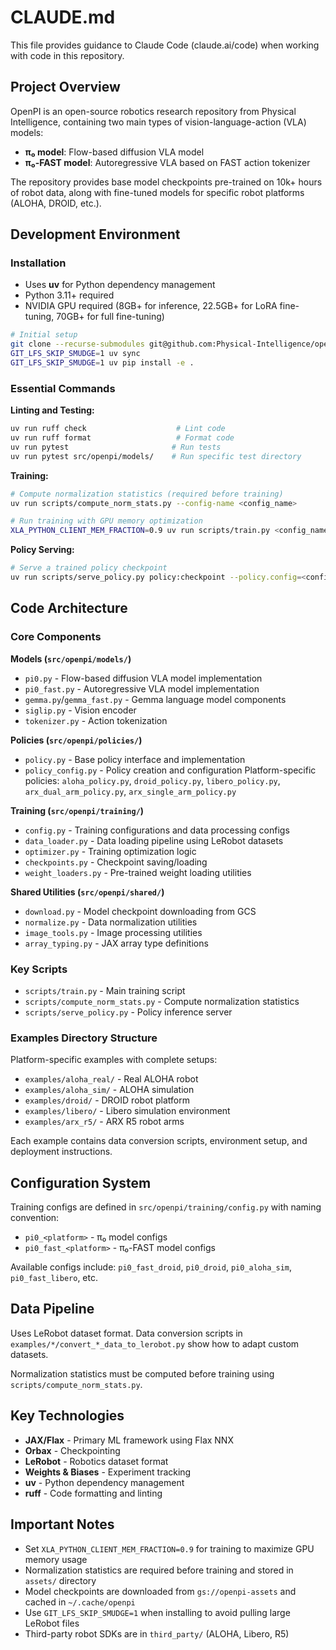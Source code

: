 # CLAUDE.md

This file provides guidance to Claude Code (claude.ai/code) when working with code in this repository.

## Project Overview

OpenPI is an open-source robotics research repository from Physical Intelligence, containing two main types of vision-language-action (VLA) models:
- **π₀ model**: Flow-based diffusion VLA model  
- **π₀-FAST model**: Autoregressive VLA based on FAST action tokenizer

The repository provides base model checkpoints pre-trained on 10k+ hours of robot data, along with fine-tuned models for specific robot platforms (ALOHA, DROID, etc.).

## Development Environment

### Installation
- Uses **uv** for Python dependency management
- Python 3.11+ required
- NVIDIA GPU required (8GB+ for inference, 22.5GB+ for LoRA fine-tuning, 70GB+ for full fine-tuning)

```bash
# Initial setup
git clone --recurse-submodules git@github.com:Physical-Intelligence/openpi.git
GIT_LFS_SKIP_SMUDGE=1 uv sync
GIT_LFS_SKIP_SMUDGE=1 uv pip install -e .
```

### Essential Commands

**Linting and Testing:**
```bash
uv run ruff check                    # Lint code
uv run ruff format                   # Format code  
uv run pytest                       # Run tests
uv run pytest src/openpi/models/    # Run specific test directory
```

**Training:**
```bash
# Compute normalization statistics (required before training)
uv run scripts/compute_norm_stats.py --config-name <config_name>

# Run training with GPU memory optimization
XLA_PYTHON_CLIENT_MEM_FRACTION=0.9 uv run scripts/train.py <config_name> --exp-name=<experiment_name> --overwrite
```

**Policy Serving:**
```bash
# Serve a trained policy checkpoint
uv run scripts/serve_policy.py policy:checkpoint --policy.config=<config_name> --policy.dir=<checkpoint_path>
```

## Code Architecture

### Core Components

**Models (`src/openpi/models/`)**
- `pi0.py` - Flow-based diffusion VLA model implementation
- `pi0_fast.py` - Autoregressive VLA model implementation  
- `gemma.py`/`gemma_fast.py` - Gemma language model components
- `siglip.py` - Vision encoder
- `tokenizer.py` - Action tokenization

**Policies (`src/openpi/policies/`)**
- `policy.py` - Base policy interface and implementation
- `policy_config.py` - Policy creation and configuration
Platform-specific policies: `aloha_policy.py`, `droid_policy.py`, `libero_policy.py`, `arx_dual_arm_policy.py`, `arx_single_arm_policy.py`

**Training (`src/openpi/training/`)**
- `config.py` - Training configurations and data processing configs
- `data_loader.py` - Data loading pipeline using LeRobot datasets
- `optimizer.py` - Training optimization logic
- `checkpoints.py` - Checkpoint saving/loading
- `weight_loaders.py` - Pre-trained weight loading utilities

**Shared Utilities (`src/openpi/shared/`)**
- `download.py` - Model checkpoint downloading from GCS
- `normalize.py` - Data normalization utilities
- `image_tools.py` - Image processing utilities
- `array_typing.py` - JAX array type definitions

### Key Scripts

- `scripts/train.py` - Main training script
- `scripts/compute_norm_stats.py` - Compute normalization statistics
- `scripts/serve_policy.py` - Policy inference server

### Examples Directory Structure

Platform-specific examples with complete setups:
- `examples/aloha_real/` - Real ALOHA robot
- `examples/aloha_sim/` - ALOHA simulation  
- `examples/droid/` - DROID robot platform
- `examples/libero/` - Libero simulation environment
- `examples/arx_r5/` - ARX R5 robot arms

Each example contains data conversion scripts, environment setup, and deployment instructions.

## Configuration System

Training configs are defined in `src/openpi/training/config.py` with naming convention:
- `pi0_<platform>` - π₀ model configs
- `pi0_fast_<platform>` - π₀-FAST model configs

Available configs include: `pi0_fast_droid`, `pi0_droid`, `pi0_aloha_sim`, `pi0_fast_libero`, etc.

## Data Pipeline

Uses LeRobot dataset format. Data conversion scripts in `examples/*/convert_*_data_to_lerobot.py` show how to adapt custom datasets.

Normalization statistics must be computed before training using `scripts/compute_norm_stats.py`.

## Key Technologies

- **JAX/Flax** - Primary ML framework using Flax NNX
- **Orbax** - Checkpointing
- **LeRobot** - Robotics dataset format
- **Weights & Biases** - Experiment tracking
- **uv** - Python dependency management
- **ruff** - Code formatting and linting

## Important Notes

- Set `XLA_PYTHON_CLIENT_MEM_FRACTION=0.9` for training to maximize GPU memory usage
- Normalization statistics are required before training and stored in `assets/` directory
- Model checkpoints are downloaded from `gs://openpi-assets` and cached in `~/.cache/openpi`
- Use `GIT_LFS_SKIP_SMUDGE=1` when installing to avoid pulling large LeRobot files
- Third-party robot SDKs are in `third_party/` (ALOHA, Libero, R5)